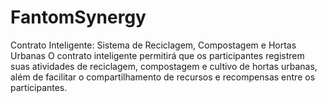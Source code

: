 # FantomSynergy
Contrato Inteligente: Sistema de Reciclagem, Compostagem e Hortas Urbanas  O contrato inteligente permitirá que os participantes registrem suas atividades de reciclagem, compostagem e cultivo de hortas urbanas, além de facilitar o compartilhamento de recursos e recompensas entre os participantes.
